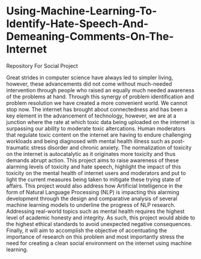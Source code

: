 # Using-Machine-Learning-To-Identify-Hate-Speech-And-Demeaning-Comments-On-The-Internet
Repository  For Social Project

Great strides in computer science have always led to simpler living, however, these advancements 
did not come without much-needed intervention through people who raised an equally much 
needed awareness of the problems at hand. Through this synergy of problem identification and 
problem resolution we have created a more convenient world. We cannot stop now.  The internet 
has brought about connectedness and has been a key element in the advancement of technology, 
however, we are at a junction where the rate at which toxic data being uploaded on the internet is
 surpassing our ability to moderate toxic altercations. Human moderators that regulate toxic 
content on the internet are having to endure challenging workloads and being diagnosed with 
mental health illness such as post-traumatic stress disorder and chronic anxiety. The normalization 
of toxicity on the internet is autocatalytic as it originates more toxicity and thus demands abrupt 
action. This project aims to raise awareness of these alarming levels of toxicity and hate 
speech, highlight the impact of this toxicity on the mental health of internet users and moderators 
and put to light the current measures being taken to mitigate these trying state of affairs. This 
project would also address how Artificial Intelligence in the form of Natural Language Processing 
(NLP) is impacting this alarming development through the design and comparative analysis of 
several machine learning models to underline the progress of NLP research. Addressing real-world 
topics such as mental health requires the highest level of academic honesty and integrity. As such, 
this project would abide to the highest ethical standards to avoid unexpected negative 
consequences.  Finally, it will aim to accomplish the objective of accentuating the importance of 
research on  this problem and most importantly stress the need for creating a clean social 
environment on the internet using machine learning.
